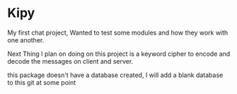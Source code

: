 # Kipy

My first chat project, Wanted to test some modules and how they work with one another.


Next Thing I plan on doing on this project is a keyword cipher to encode and decode the messages on client and server.

this package doesn't have a database created, I will add a blank database to this git at some point 
